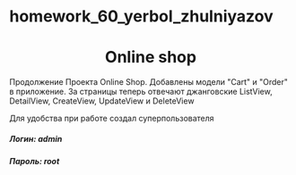 # homework_60_yerbol_zhulniyazov
<h1 align="center">  Online shop</h1>
<p>Продолжение Проекта Online Shop. Добавлены модели "Cart" и "Order" в приложение. За страницы теперь отвечают джанговские ListView, DetailView, CreateView,
 UpdateView и DeleteView</p>
<p>Для удобства при работе создал суперпользователя</p>
<h5>Логин: admin</h5>
<h5>Пароль: root</h5>
